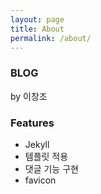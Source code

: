 ```yaml
---
layout: page
title: About
permalink: /about/
---
```


### BLOG
by 이창조

###  Features
- Jekyll
- 템플릿 적용
- 댓글 기능 구현
- favicon